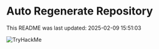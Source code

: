 # Auto Regenerate Repository

This README was last updated: 2025-02-09 15:51:03

 ![TryHackMe](https://tryhackme.com/badge/533634)